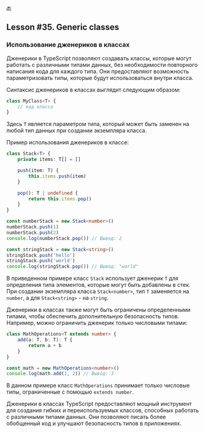 [🔙](/README.md)

## Lesson #35. Generic classes

### Использование дженериков в классах

Дженерики в TypeScript позволяют создавать классы, которые могут работать с различными типами данных, без необходимости повторного написания кода для каждого типа. Они предоставляют возможность параметризовать типы, которые будут использоваться внутри класса.

Синтаксис дженериков в классах выглядит следующим образом:

```typescript
class MyClass<T> {
	// код класса
}
```

Здесь `T` является параметром типа, который может быть заменен на любой тип данных при создании экземпляра класса.

Пример использования дженериков в классе:

```typescript
class Stack<T> {
	private items: T[] = []

	push(item: T) {
		this.items.push(item)
	}

	pop(): T | undefined {
		return this.items.pop()
	}
}

const numberStack = new Stack<number>()
numberStack.push(1)
numberStack.push(2)
console.log(numberStack.pop()) // Вывод: 2

const stringStack = new Stack<string>()
stringStack.push('hello')
stringStack.push('world')
console.log(stringStack.pop()) // Вывод: "world"
```

В приведенном примере класс `Stack` использует дженерик `T` для определения типа элементов, которые могут быть добавлены в стек. При создании экземпляра класса `Stack<number>`, тип `T` заменяется на `number`, а для `Stack<string>` - на `string`.

Дженерики в классах также могут быть ограничены определенными типами, чтобы обеспечить дополнительную безопасность типов. Например, можно ограничить дженерик только числовыми типами:

```typescript
class MathOperations<T extends number> {
	add(a: T, b: T): T {
		return a + b
	}
}

const math = new MathOperations<number>()
console.log(math.add(1, 2)) // Вывод: 3
```

В данном примере класс `MathOperations` принимает только числовые типы, ограниченные с помощью `extends number`.

Дженерики в классах TypeScript предоставляют мощный инструмент для создания гибких и переиспользуемых классов, способных работать с различными типами данных. Они позволяют писать более обобщенный код и улучшают безопасность типов в приложениях.
